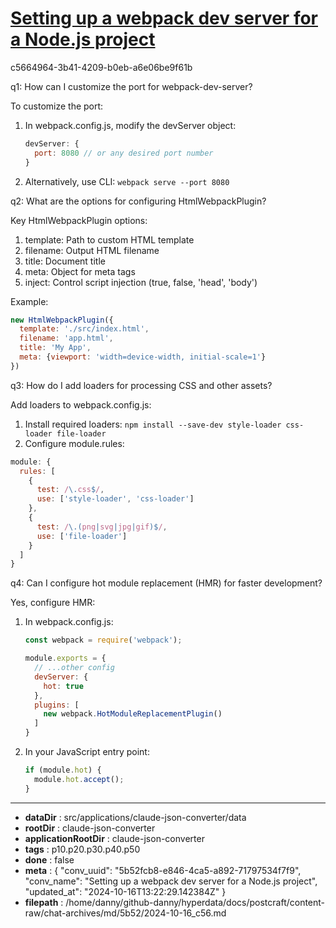 # [Setting up a webpack dev server for a Node.js project](https://claude.ai/chat/5b52fcb8-e846-4ca5-a892-71797534f7f9)

c5664964-3b41-4209-b0eb-a6e06be9f61b

 q1: How can I customize the port for webpack-dev-server?

To customize the port:
1. In webpack.config.js, modify the devServer object:
   ```javascript
   devServer: {
     port: 8080 // or any desired port number
   }
   ```
2. Alternatively, use CLI: `webpack serve --port 8080`

q2: What are the options for configuring HtmlWebpackPlugin?

Key HtmlWebpackPlugin options:
1. template: Path to custom HTML template
2. filename: Output HTML filename
3. title: Document title
4. meta: Object for meta tags
5. inject: Control script injection (true, false, 'head', 'body')

Example:
```javascript
new HtmlWebpackPlugin({
  template: './src/index.html',
  filename: 'app.html',
  title: 'My App',
  meta: {viewport: 'width=device-width, initial-scale=1'}
})
```

q3: How do I add loaders for processing CSS and other assets?

Add loaders to webpack.config.js:
1. Install required loaders: `npm install --save-dev style-loader css-loader file-loader`
2. Configure module.rules:

```javascript
module: {
  rules: [
    {
      test: /\.css$/,
      use: ['style-loader', 'css-loader']
    },
    {
      test: /\.(png|svg|jpg|gif)$/,
      use: ['file-loader']
    }
  ]
}
```

q4: Can I configure hot module replacement (HMR) for faster development?

Yes, configure HMR:
1. In webpack.config.js:
   ```javascript
   const webpack = require('webpack');
   
   module.exports = {
     // ...other config
     devServer: {
       hot: true
     },
     plugins: [
       new webpack.HotModuleReplacementPlugin()
     ]
   }
   ```
2. In your JavaScript entry point:
   ```javascript
   if (module.hot) {
     module.hot.accept();
   }
   ```

---

* **dataDir** : src/applications/claude-json-converter/data
* **rootDir** : claude-json-converter
* **applicationRootDir** : claude-json-converter
* **tags** : p10.p20.p30.p40.p50
* **done** : false
* **meta** : {
  "conv_uuid": "5b52fcb8-e846-4ca5-a892-71797534f7f9",
  "conv_name": "Setting up a webpack dev server for a Node.js project",
  "updated_at": "2024-10-16T13:22:29.142384Z"
}
* **filepath** : /home/danny/github-danny/hyperdata/docs/postcraft/content-raw/chat-archives/md/5b52/2024-10-16_c56.md